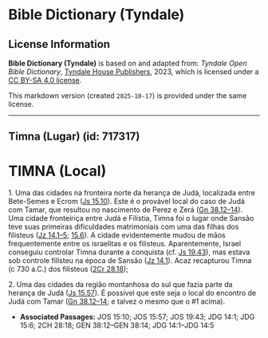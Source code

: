 # Bible Dictionary (Tyndale)

## License Information

**Bible Dictionary (Tyndale)** is based on and adapted from: _Tyndale Open Bible Dictionary_, [Tyndale House Publishers](https://tyndaleopenresources.com/), 2023, which is licensed under a [CC BY-SA 4.0 license](https://creativecommons.org/licenses/by-sa/4.0/legalcode.en).

This markdown version (created `2025-10-17`) is provided under the same license.



--------------------------------

## Timna (Lugar) (id: 717317)

TIMNA (Local)
=============

1\. Uma das cidades na fronteira norte da herança de Judá, localizada entre Bete\-Semes e Ecrom ([Js 15\.10](https://ref.ly/Josh15:10)). Este é o provável local do caso de Judá com Tamar, que resultou no nascimento de Perez e Zerá ([Gn 38\.12–14](https://ref.ly/Gen38:12-Gen38:14)). Uma cidade fronteiriça entre Judá e Filístia, Timna foi o lugar onde Sansão teve suas primeiras dificuldades matrimoniais com uma das filhas dos filisteus ([Jz 14\.1–5](https://ref.ly/Judg14:1-Judg14:5); [15\.6](https://ref.ly/Judg15:6)). A cidade evidentemente mudou de mãos frequentemente entre os israelitas e os filisteus. Aparentemente, Israel conseguiu controlar Timna durante a conquista (cf. [Js 19\.43](https://ref.ly/Josh19:43)), mas estava sob controle filisteu na época de Sansão ([Jz 14\.1](https://ref.ly/Judg14:1)). Acaz recapturou Timna (c 730 a.C.) dos filisteus ([2Cr 28\.18](https://ref.ly/2Chr28:18));

2\. Uma das cidades da região montanhosa do sul que fazia parte da herança de Judá ([Js 15\.57](https://ref.ly/Josh15:57)). É possível que este seja o local do encontro de Judá com Tamar ([Gn 38\.12–14](https://ref.ly/Gen38:12-Gen38:14); e talvez o mesmo que o \#1 acima).

* **Associated Passages:** JOS 15:10; JOS 15:57; JOS 19:43; JDG 14:1; JDG 15:6; 2CH 28:18; GEN 38:12–GEN 38:14; JDG 14:1–JDG 14:5

